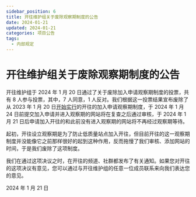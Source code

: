```yaml
---
sidebar_position: 6
title: 开往维护组关于废除观察期制度的公告
date: 2024-01-21
updated: 2024-01-21
categories: 项目公告
tags:
  - 内部规定
---
```


# 开往维护组关于废除观察期制度的公告

开往维护组于 2024 年 1 月 20 日通过了关于废除加入申请观察期制度的投票，共有 8 人参与投票，其中，7 人同意，1 人反对。我们根据这一投票结果宣布废除了从 2023 年 1 月 20 日[开始实行](https://github.com/travellings-link/travellings/commit/633966700f916754b36d84b2a8cd236a218c134b)的开往的加入申请观察期制度，于 2024 年 1 月 24 日前提交加入申请并进入观察期的网站将在复查之后通过审核，于 2024 年 1 月 21 日后申请加入开往的和此前没有进入观察期的网站将不再经过观察期等待。

起初，开往设立观察期是为了防止低质量站点加入开往，但目前开往的这一观察期制度并没能像它之前那样很好的起到这种作用，反而拖慢了我们审核、添加网站的时间，于是我们废除了这项制度。

我们在通过这项决议之时，在开往的频道、社群都发布了有关通知。如果您对开往的这项决议有意见，您可以通过与开往维护组的任意一位成员联系来向我们表达您的意见。

2024 年 1 月 21 日
